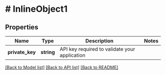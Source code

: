 # # InlineObject1

## Properties

Name | Type | Description | Notes
------------ | ------------- | ------------- | -------------
**private_key** | **string** | API key required to validate your application |

[[Back to Model list]](../../README.md#models) [[Back to API list]](../../README.md#endpoints) [[Back to README]](../../README.md)

